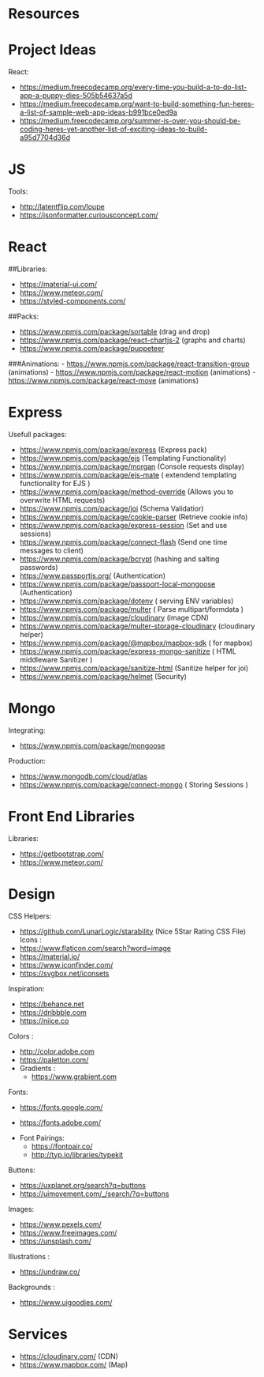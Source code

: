 # Resources
# Project Ideas

React:
   - https://medium.freecodecamp.org/every-time-you-build-a-to-do-list-app-a-puppy-dies-505b54637a5d
   - https://medium.freecodecamp.org/want-to-build-something-fun-heres-a-list-of-sample-web-app-ideas-b991bce0ed9a
   - https://medium.freecodecamp.org/summer-is-over-you-should-be-coding-heres-yet-another-list-of-exciting-ideas-to-build-a95d7704d36d
   
# JS

Tools: 
  - http://latentflip.com/loupe
  - https://jsonformatter.curiousconcept.com/
# React

##Libraries:
  - https://material-ui.com/
  - https://www.meteor.com/
  - https://styled-components.com/

##Packs: 
  - https://www.npmjs.com/package/sortable (drag and drop)
  - https://www.npmjs.com/package/react-chartjs-2 (graphs and charts)
  - https://www.npmjs.com/package/puppeteer 

  ###Animations:
     - https://www.npmjs.com/package/react-transition-group (animations)
     - https://www.npmjs.com/package/react-motion (animations)
     - https://www.npmjs.com/package/react-move (animations)
  
# Express

Usefull packages:
  - https://www.npmjs.com/package/express (Express pack)
  - https://www.npmjs.com/package/ejs (Templating Functionality)
  - https://www.npmjs.com/package/morgan (Console requests display)
  - https://www.npmjs.com/package/ejs-mate ( extendend templating functionality for EJS )
  - https://www.npmjs.com/package/method-override (Allows you to overwrite HTML requests)
  - https://www.npmjs.com/package/joi (Schema Validatior)
  - https://www.npmjs.com/package/cookie-parser (Retrieve cookie info)
  - https://www.npmjs.com/package/express-session (Set and use sessions)
  - https://www.npmjs.com/package/connect-flash (Send one time messages to client)
  - https://www.npmjs.com/package/bcrypt (hashing and salting passwords)
  - https://www.passportjs.org/ (Authentication)
  - https://www.npmjs.com/package/passport-local-mongoose (Authentication)
  - https://www.npmjs.com/package/dotenv ( serving ENV variables)
  - https://www.npmjs.com/package/multer ( Parse multipart/formdata )
  - https://www.npmjs.com/package/cloudinary (image CDN)
  - https://www.npmjs.com/package/multer-storage-cloudinary (cloudinary helper)
  - https://www.npmjs.com/package/@mapbox/mapbox-sdk ( for mapbox)
  - https://www.npmjs.com/package/express-mongo-sanitize ( HTML middleware Sanitizer )
  - https://www.npmjs.com/package/sanitize-html (Sanitize helper for joi)
  - https://www.npmjs.com/package/helmet (Security)

# Mongo

Integrating:
  - https://www.npmjs.com/package/mongoose

Production:
  - https://www.mongodb.com/cloud/atlas
  - https://www.npmjs.com/package/connect-mongo ( Storing Sessions )
# Front End Libraries
Libraries:
   - https://getbootstrap.com/
   - https://www.meteor.com/

# Design

CSS Helpers: 
  - https://github.com/LunarLogic/starability (Nice 5Star Rating CSS File)
Icons :
  - https://www.flaticon.com/search?word=image
  - https://material.io/
  - https://www.iconfinder.com/
  - https://svgbox.net/iconsets
  
Inspiration:
  - https://behance.net
  - https://dribbble.com
  - https://niice.co
  
Colors :
  - http://color.adobe.com
  - https://paletton.com/
  - Gradients :
    - https://www.grabient.com
    
Fonts: 
  - https://fonts.google.com/
  + https://fonts.adobe.com/
  - Font Pairings:
    - https://fontpair.co/
    - http://typ.io/libraries/typekit
 
Buttons:
  - https://uxplanet.org/search?q=buttons
  - https://uimovement.com/_/search/?q=buttons
  
Images:
  - https://www.pexels.com/
  - https://www.freeimages.com/
  - https://unsplash.com/
  
Illustrations :
  - https://undraw.co/

Backgrounds :
  - https://www.uigoodies.com/
 
 
# Services
  - https://cloudinary.com/ (CDN)
  - https://www.mapbox.com/ (Map)
  


